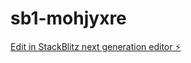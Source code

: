 # sb1-mohjyxre

[Edit in StackBlitz next generation editor ⚡️](https://stackblitz.com/~/github.com/desseync/sb1-mohjyxre)